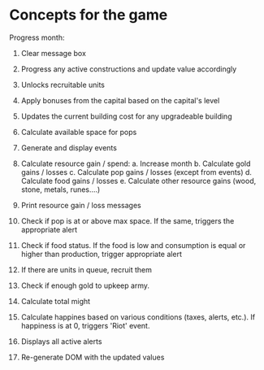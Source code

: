 # Concepts for the game

Progress month:

1. Clear message box
2. Progress any active constructions and update value accordingly
3. Unlocks recruitable units
4. Apply bonuses from the capital based on the capital's level
5. Updates the current building cost for any upgradeable building
6. Calculate available space for pops
7. Generate and display events

8. Calculate resource gain / spend:
    a. Increase month
    b. Calculate gold gains / losses
    c. Calculate pop gains / losses (except from events)
    d. Calculate food gains / losses
    e. Calculate other resource gains (wood, stone, metals, runes....)

9. Print resource gain / loss messages
10. Check if pop is at or above max space. If the same, triggers the appropriate alert
11. Check if food status. If the food is low and consumption is equal or higher than production, trigger appropriate alert
12. If there are units in queue, recruit them
13. Check if enough gold to upkeep army. 
14. Calculate total might 
15. Calculate happines based on various conditions (taxes, alerts, etc.). If happiness is at 0, triggers 'Riot' event.
16. Displays all active alerts
17. Re-generate DOM with the updated values

